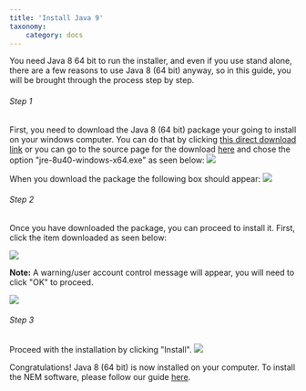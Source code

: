 ```yaml
---
title: 'Install Java 9'
taxonomy:
    category: docs
---
```


You need Java&nbsp;8 64&nbsp;bit to run the installer, and even if you use stand alone, there are a few reasons to use Java&nbsp;8 (64&nbsp;bit) anyway, so in this guide, you will be brought through the process step by step.

###### Step 1
First, you need to download the Java&nbsp;8 (64&nbsp;bit) package your going to install on your windows computer. You can do that by clicking [this direct download link](http://javadl.sun.com/webapps/download/AutoDL?BundleId=104768) or you can go to the  source page for the download [here](http://www.oracle.com/technetwork/java/javase/downloads/jre8-downloads-2133155.html) and chose the option "jre-8u40-windows-x64.exe" as seen below: 
![](http://i.imgur.com/TsrqwT7.png?1)

When you download the package the following box should appear:
![](http://i.imgur.com/5nksvbc.png?1)

###### Step 2
Once you have downloaded the package, you can proceed to install it. First, click the item downloaded as seen below:

![](http://i.imgur.com/U0MEhbE.png?1)

**Note:** A warning/user account control message will appear, you will need to click "OK" to proceed.

![](http://i.imgur.com/l2R8T6K.png)

###### Step 3
Proceed with the installation by clicking "Install".
![](http://i.imgur.com/HUnDRPq.png?1)

Congratulations! Java&nbsp;8 (64&nbsp;bit) is now installed on your computer. To install the NEM software, please follow our guide [here](http://blog.nem.io/windows-mac-installation-guide/).